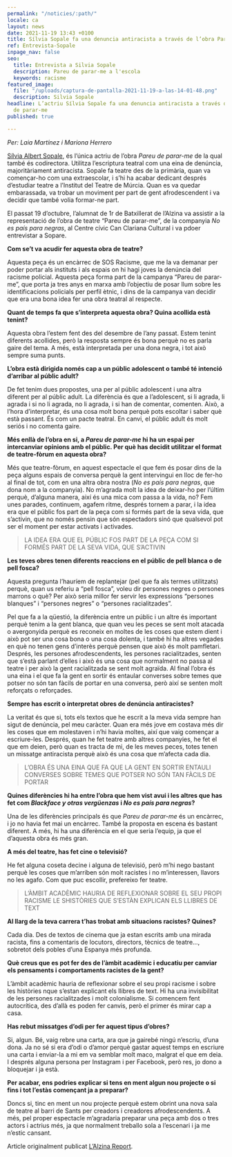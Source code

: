 ```yaml
---
permalink: "/noticies/:path/"
locale: ca
layout: news
date: 2021-11-19 13:43 +0100
title: Sílvia Sopale fa una denuncia antiracista a través de l’obra Pareu de parar-me
ref: Entrevista-Sopale
inpage_nav: false
seo:
  title: Entrevista a Silvia Sopale
  description: Pareu de parar-me a l'escola
  keywords: racisme
featured_image:
  file: "/uploads/captura-de-pantalla-2021-11-19-a-las-14-01-48.png"
  description: Silvia Sopale
headline: L’actriu Sílvia Sopale fa una denuncia antiracista a través de l’obra Pareu
  de parar-me
published: true

---
```

_Per: Laia Martínez i Mariona Herrero_

[Sílvia Albert Sopale](https://www.pareudepararme.org/noticies/pareu-de-parar-me-una-protesta-contra-les-identificacions-per-perfil-etnic-1/), és l’única actriu de l’obra _Pareu de parar-me_ de la qual també és codirectora. Utilitza l’escriptura teatral com una eina de denúncia, majoritàriament antiracista. Sopale fa teatre des de la primària, quan va començar-ho com una extraescolar, i s’hi ha acabar dedicant després d’estudiar teatre a l’Institut del Teatre de Múrcia. Quan es va quedar embarassada, va trobar un moviment per part de gent afrodescendent i va decidir que també volia formar-ne part.

El passat 19 d’octubre, l’alumnat de 1r de Batxillerat de l’Alzina va assistir a la representació de l’obra de teatre “Pareu de parar-me”, de la companyia _No es país para negras_, al Centre cívic Can Clariana Cultural i va pdoer entrevistar a Sopare.

**Com se’t va acudir fer aquesta obra de teatre?**

Aquesta peça és un encàrrec de SOS Racisme, que me la va demanar per poder portar als instituts i als espais on hi hagi joves la denúncia del racisme policial. Aquesta peça forma part de la campanya “Pareu de parar-me”, que porta ja tres anys en marxa amb l’objectiu de posar llum sobre les identificacions policials per perfil ètnic, i dins de la campanya van decidir que era una bona idea fer una obra teatral al respecte.

**Quant de temps fa que s’interpreta aquesta obra? Quina acollida està tenint?**

Aquesta obra l’estem fent des del desembre de l’any passat. Estem tenint diferents acollides, però la resposta sempre és bona perquè no es parla gaire del tema. A més, està interpretada per una dona negra, i tot això sempre suma punts.

**L’obra està dirigida només cap a un públic adolescent o també té intenció d’arribar al públic adult?**

De fet tenim dues propostes, una per al públic adolescent i una altra diferent per al públic adult. La diferència és que a l’adolescent, si li agrada, li agrada i si no li agrada, no li agrada, i si han de comentar, comenten. Això, a l’hora d’interpretar, és una cosa molt bona perquè pots escoltar i saber què està passant. És com un pacte teatral. En canvi, el públic adult és molt seriós i no comenta gaire.

**Més enllà de l’obra en si, a _Pareu de parar-me_ hi ha un espai per intercanviar opinions amb el públic. Per què has decidit utilitzar el format de teatre-fòrum en aquesta obra?**

Més que teatre-fòrum, en aquest espectacle el que fem és posar dins de la peça alguns espais de conversa perquè la gent intervingui en lloc de fer-ho al final de tot, com en una altra obra nostra (_No es país para negras_, que dona nom a la companyia). No m’agrada molt la idea de deixar-ho per l’últim perquè, d’alguna manera, així és una mica com passa a la vida, no? Fem unes parades, continuem, agafem ritme, després tornem a parar, i la idea era que el públic fos part de la peça com si formés part de la seva vida, que s’activin, que no només pensin que són espectadors sinó que qualsevol pot ser el moment per estar activats i activades.

> LA IDEA ERA QUE EL PÚBLIC FOS PART DE LA PEÇA COM SI FORMÉS PART DE LA SEVA VIDA, QUE S’ACTIVIN

**Les teves obres tenen diferents reaccions en el públic de pell blanca o de pell fosca?**

Aquesta pregunta l’hauríem de replantejar (pel que fa als termes utilitzats) perquè, quan us referiu a “pell fosca”, voleu dir persones negres o persones marrons o què? Per això seria millor fer servir les expressions “persones blanques” i “persones negres” o “persones racialitzades”.

Pel que fa a la qüestió, la diferència entre un públic i un altre és important perquè tenim a la gent blanca, que quan veu les peces se sent molt atacada o avergonyida perquè es reconeix en moltes de les coses que estem dient i això pot ser una cosa bona o una cosa dolenta, i també hi ha altres vegades en què no tenen gens d’interès perquè pensen que això és molt pamfletari. Després, les persones afrodescendents, les persones racialitzades, senten que s’està parlant d’elles i això és una cosa que normalment no passa al teatre i per això la gent racialitzada se sent molt agraïda. Al final l’obra és una eina i el que fa la gent en sortir és entaular converses sobre temes que potser no són tan fàcils de portar en una conversa, però així se senten molt reforçats o reforçades.

**Sempre has escrit o interpretat obres de denúncia antiracistes?**

La veritat és que si, tots els textos que he escrit a la meva vida sempre han sigut de denúncia, pel meu caràcter. Quan era més jove em costava més dir les coses que em molestaven i n’hi havia moltes, així que vaig començar a escriure-les. Després, quan he fet teatre amb altres companyies, he fet el que em deien, però quan es tracta de mi, de les meves peces, totes tenen un missatge antiracista perquè això és una cosa que m’afecta cada dia.

> L’OBRA ÉS UNA EINA QUE FA QUE LA GENT EN SORTIR ENTAULI CONVERSES SOBRE TEMES QUE POTSER NO SÓN TAN FÀCILS DE PORTAR

**Quines diferències hi ha entre l’obra que hem vist avui i les altres que has fet com _Blackface y otras vergüenzas_ i _No es país para negras_?**

Una de les diferències principals és que _Pareu de parar-me_ és un encàrrec, i jo no havia fet mai un encàrrec. També la proposta en escena és bastant diferent. A més, hi ha una diferència en el que seria l’equip, ja que el d’aquesta obra és més gran.

**A més del teatre, has fet cine o televisió?**

He fet alguna coseta decine i alguna de televisió, però m’hi nego bastant perquè les coses que m’arriben són molt racistes i no m’interessen, llavors no les agafo. Com que puc escollir, prefereixo fer teatre.

> L’ÀMBIT ACADÈMIC HAURIA DE REFLEXIONAR SOBRE EL SEU PROPI RACISME LE SHISTÒRIES QUE S’ESTÀN EXPLICAN ELS LLIBRES DE TEXT

**Al llarg de la teva carrera t’has trobat amb situacions racistes? Quines?**

Cada dia. Des de textos de cinema que ja estan escrits amb una mirada racista, fins a comentaris de locutors, directors, tècnics de teatre…, sobretot dels pobles d’una Espanya més profunda.

**Què creus que es pot fer des de l’àmbit acadèmic i educatiu per canviar els pensaments i comportaments racistes de la gent?**

L’àmbit acadèmic hauria de reflexionar sobre el seu propi racisme i sobre les històries nque s’estan explicant els llibres de text. Hi ha una invisibilitat de les persones racialitzades i molt colonialisme. Si comencem fent autocrítica, des d’allà es poden fer canvis, però el primer és mirar cap a casa.

**Has rebut missatges d’odi per fer aquest tipus d’obres?**

Si, algun. Bé, vaig rebre una carta, ara que ja gairebé ningú n’escriu, d’una dona. Ja no sé si era d’odi o d’amor perquè gastar aquest temps en escriure una carta i enviar-la a mi em va semblar molt maco, malgrat el que em deia. I després alguna persona per Instagram i per Facebook, però res, jo dono a bloquejar i ja està.

**Per acabar, ens podries explicar si tens en ment algun nou projecte o si fins i tot l’estàs començant ja a preparar?**

Doncs si, tinc en ment un nou projecte perquè estem obrint una nova sala de teatre al barri de Sants per creadors i creadores afrodescendents. A més, pel proper espectacle m’agradaria preparar una peça amb dos o tres actors i actrius més, ja que normalment treballo sola a l’escenari i ja me n’estic cansant.

Article originalment publicat [L’Alzina Report](https://alzina.junior-report.media/silvia-sopare-lambit-academic-hauria-de-reflexionar-sobre-el-seu-propi-racisme/).